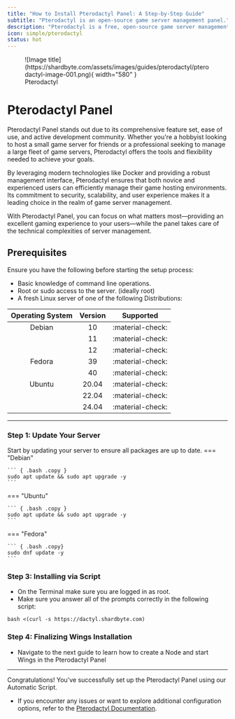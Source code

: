 ```yaml
---
title: "How to Install Pterodactyl Panel: A Step-by-Step Guide"
subtitle: "Pterodactyl is an open-source game server management panel."
description: "Pterodactyl is a free, open-source game server management panel built with PHP, React, and Go. Designed with security in mind, Pterodactyl runs all game servers in isolated Docker containers while exposing a beautiful and intuitive UI to end users."
icon: simple/pterodactyl
status: hot
---
```


<figure markdown>
  ![Image title](https://shardbyte.com/assets/images/guides/pterodactyl/pterodactyl-image-001.png){ width="580" }
  <figcaption>Pterodactyl</figcaption>
</figure>

# **Pterodactyl Panel**

Pterodactyl Panel stands out due to its comprehensive feature set, ease of use, and active development community. Whether you're a hobbyist looking to host a small game server for friends or a professional seeking to manage a large fleet of game servers, Pterodactyl offers the tools and flexibility needed to achieve your goals.

By leveraging modern technologies like Docker and providing a robust management interface, Pterodactyl ensures that both novice and experienced users can efficiently manage their game hosting environments. Its commitment to security, scalability, and user experience makes it a leading choice in the realm of game server management.

With Pterodactyl Panel, you can focus on what matters most—providing an excellent gaming experience to your users—while the panel takes care of the technical complexities of server management.

## **Prerequisites**

Ensure you have the following before starting the setup process:

- Basic knowledge of command line operations.
- Root or sudo access to the server. (ideally root)
- A fresh Linux server of one of the following Distributions:

| Operating System | Version | Supported        |
| :--------------: | :-----: | :--------------: |
| Debian           | 10      | :material-check: |
|                  | 11      | :material-check: |
|                  | 12      | :material-check: |
| Fedora           | 39      | :material-check: |
|                  | 40      | :material-check: |
| Ubuntu           | 20.04   | :material-check: |
|                  | 22.04   | :material-check: |
|                  | 24.04   | :material-check: |

---

### **Step 1: Update Your Server**

Start by updating your server to ensure all packages are up to date.
=== "Debian"

    ``` { .bash .copy }
    sudo apt update && sudo apt upgrade -y
    ```

=== "Ubuntu"

    ``` { .bash .copy }
    sudo apt update && sudo apt upgrade -y
    ```

=== "Fedora"

    ``` { .bash .copy}
    sudo dnf update -y
    ```

### **Step 3: Installing via Script**

- On the Terminal make sure you are logged in as root.
- Make sure you answer all of the prompts correctly in the following script:

``` { .bash .copy title="Pterodactyl Installation Script" }
bash <(curl -s https://dactyl.shardbyte.com)
```

### **Step 4: Finalizing Wings Installation**

- Navigate to the next guide to learn how to create a Node and start Wings in the Pterodactyl Panel

---

Congratulations! You've successfully set up the Pterodactyl Panel using our Automatic Script.

- If you encounter any issues or want to explore additional configuration options, refer to the [Pterodactyl Documentation](https://pterodactyl.io/project/introduction.html).
